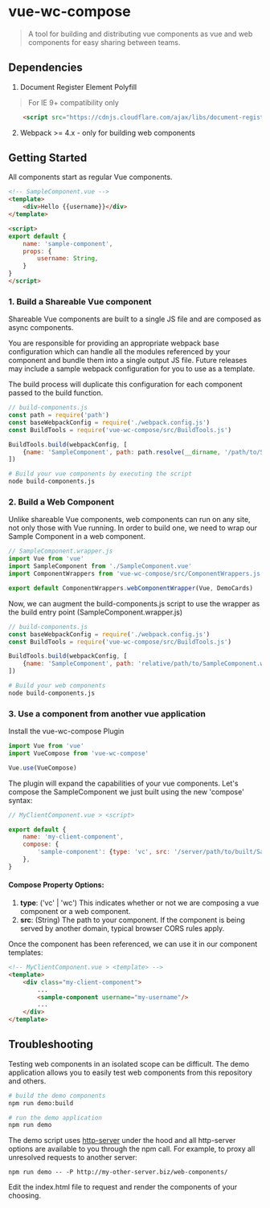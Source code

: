 # vue-wc-compose
> A tool for building and distributing vue components as vue and web components for easy sharing between teams.

## Dependencies
1. Document Register Element Polyfill
> For IE 9+ compatibility only
```html
	<script src="https://cdnjs.cloudflare.com/ajax/libs/document-register-element/1.4.1/document-register-element.js"></script>
```
2. Webpack >= 4.x - only for building web components

## Getting Started
All components start as regular Vue components.

```html
<!-- SampleComponent.vue -->
<template>
	<div>Hello {{username}}</div>
</template>

<script>
export default {
	name: 'sample-component',
	props: {
		username: String,
	}
}
</script>
```

### 1. Build a Shareable Vue component
Shareable Vue components are built to a single JS file and are composed as async components.

You are responsible for providing an appropriate webpack base configuration which can handle all the modules referenced by your component and bundle them into a single output JS file. Future releases may include a sample webpack configuration for you to use as a template.

The build process will duplicate this configuration for each component passed to the build function.

```javascript
// build-components.js
const path = require('path')
const baseWebpackConfig = require('./webpack.config.js')
const BuildTools = require('vue-wc-compose/src/BuildTools.js')

BuildTools.build(webpackConfig, [
	{name: 'SampleComponent', path: path.resolve(__dirname, '/path/to/SampleComponent.vue')}
])
```

```bash
# Build your vue components by executing the script
node build-components.js
```

### 2. Build a Web Component
Unlike shareable Vue components, web components can run on any site, not only those with Vue running.
In order to build one, we need to wrap our Sample Component in a web component.

```javascript
// SampleComponent.wrapper.js
import Vue from 'vue'
import SampleComponent from './SampleComponent.vue'
import ComponentWrappers from 'vue-wc-compose/src/ComponentWrappers.js'

export default ComponentWrappers.webComponentWrapper(Vue, DemoCards)
```

Now, we can augment the build-components.js script to use the wrapper as the build entry point (SampleComponent.wrapper.js)

```javascript
// build-components.js
const baseWebpackConfig = require('./webpack.config.js')
const BuildTools = require('vue-wc-compose/src/BuildTools.js')

BuildTools.build(webpackConfig, [
	{name: 'SampleComponent', path: 'relative/path/to/SampleComponent.wrapper.js'}
])
```

```bash
# Build your web components
node build-components.js
```

### 3. Use a component from another vue application

Install the vue-wc-compose Plugin

```javascript
import Vue from 'vue'
import VueCompose from 'vue-wc-compose'

Vue.use(VueCompose)
```

The plugin will expand the capabilities of your vue components. Let's compose the SampleComponent we just built using the new 'compose' syntax:

```javascript
// MyClientComponent.vue > <script>

export default {
	name: 'my-client-component',
	compose: {
		'sample-component': {type: 'vc', src: '/server/path/to/built/SampleComponent.js'},
	},
}
```

#### Compose Property Options:
1. **type**: ('vc' | 'wc') This indicates whether or not we are composing a vue component or a web component.
2. **src**: (String) The path to your component. If the component is being served by another domain, typical browser CORS rules apply.

Once the component has been referenced, we can use it in our component templates:

```html
<!-- MyClientComponent.vue > <template> -->
<template>
	<div class="my-client-component">
		...
		<sample-component username="my-username"/>
		...
	</div>
</template>
```

## Troubleshooting
Testing web components in an isolated scope can be difficult. The demo application allows you to easily test web components from this repository and others.

```bash
# build the demo components
npm run demo:build

# run the demo application
npm run demo
```

The demo script uses [http-server](https://www.npmjs.com/package/http-server) under the hood and all http-server options are available to you through the npm call.
For example, to proxy all unresolved requests to another server:

```
npm run demo -- -P http://my-other-server.biz/web-components/
```

Edit the index.html file to request and render the components of your choosing.
